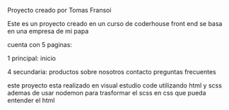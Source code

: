 Proyecto creado por Tomas Fransoi

Este es un proyecto creado en un curso de coderhouse front end
se basa en una empresa de mi papa

cuenta con 5 paginas:

1 principal:
inicio

4 secundaria:
productos
sobre nosotros
contacto 
preguntas frecuentes

este proyecto esta realizado en visual estudio code utilizando html y scss ademas de usar nodemon para trasformar el scss en css que pueda entender el html
